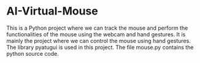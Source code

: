 # AI-Virtual-Mouse
This is a Python project where we can track the mouse and perform the functionalities of the mouse using the webcam and hand gestures. It is mainly the project where we can control the mouse using hand gestures.
The library pyatugui is used in this project.
The file mouse.py contains the python source code.
